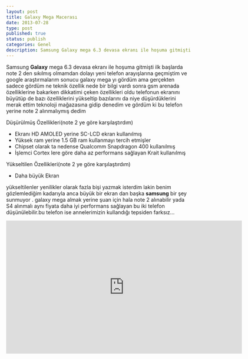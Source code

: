 ```yaml
---
layout: post
title: Galaxy Mega Macerası
date: 2013-07-28
type: post
published: true
status: publish
categories: Genel
description: Samsung Galaxy mega 6.3 devasa ekranı ile hoşuma gitmişti ilk başlarda note 2 den sıkılmış olmamdan dolayı yeni telefon
---
```


Samsung **Galaxy** mega 6.3 devasa ekranı ile hoşuma gitmişti ilk başlarda note 2 den sıkılmış olmamdan dolayı yeni telefon arayışlarına geçmiştim ve google araştırmalarım sonucu galaxy mega yı gördüm ama gerçekten sadece gördüm ne teknik özellik nede bir bilgi vardı sonra gsm arenada özelliklerine bakarken dikkatimi çeken özellikleri oldu telefonun ekranını büyütüp de bazı özelliklerini yükseltip bazılarını da niye düşürdüklerini merak ettim teknoloji mağazasına gidip denedim ve gördüm ki bu telefon yerine note 2 alınmalıymış dedim

Düşürülmüş Özellikleri(note 2 ye göre karşılaştırdım)

*   Ekranı HD AMOLED yerine SC-LCD ekran kullanılmış
*   Yüksek ram yerine 1.5 GB ram kullanmayı tercih etmişler
*   Chipset olarak ta nedense Qualcomm Snapdragon 400 kullanılmış
*   İşlemci Cortex lere göre daha az performans sağlayan Krait kullanılmış

Yükseltilen Özellikleri(note 2 ye göre karşılaştırdım)

*   Daha büyük Ekran

yükseltilenler yenilikler olarak fazla bişi yazmak isterdim lakin benim gözlemlediğim kadarıyla anca büyük bir ekran dan başka **samsung** bir şey sunmuyor . galaxy mega almak yerine şuan için hala note 2 alınabilir yada S4 alınmalı aynı fiyata daha iyi performans sağlayan bu iki telefon düşünülebilir.bu telefon ise annelerimizin kullandığı tepsiden farksız...

<iframe width="640" height="360" src="https://www.youtube.com/embed/zb5Wp_i8oQo" frameborder="0" allowfullscreen></iframe>
